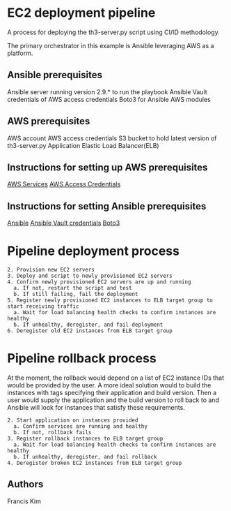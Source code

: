 # EC2 deployment pipeline

A process for deploying the th3-server.py script using CI/ID methodology.

The primary orchestrator in this example is Ansible leveraging AWS as a platform.

## Ansible prerequisites

Ansible server running version 2.9.* to run the playbook
Ansible Vault credentials of AWS access credentials 
Boto3 for Ansible AWS modules 

## AWS prerequisites
AWS account
AWS access credentials
S3 bucket to hold latest version of th3-server.py
Application Elastic Load Balancer(ELB)

## Instructions for setting up AWS prerequisites
[AWS Services](https://docs.aws.amazon.com/index.html?nc2=h_ql_doc_do)
[AWS Access Credentials](https://docs.aws.amazon.com/sdk-for-javascript/v2/developer-guide/getting-your-credentials.html)

## Instructions for setting Ansible prerequisites
[Ansible](https://docs.ansible.com/ansible/latest/installation_guide/intro_installation.html)
[Ansible Vault credentials](https://docs.ansible.com/ansible/latest/user_guide/vault.html)
[Boto3](https://pypi.org/project/boto3/)

# Pipeline deployment process

```1. Grab latest version of script of S3 bucket
2. Provision new EC2 servers
3. Deploy and script to newly provisioned EC2 servers
4. Confirm newly provisioned EC2 servers are up and running
  a. If not, restart the script and test
  b. If still failing, fail the deployment
5. Register newly provisioned EC2 instances to ELB target group to start receiving traffic
  a. Wait for load balancing health checks to confirm instances are healthy
  b. If unhealthy, deregister, and fail deployment
6. Deregister old EC2 instances from ELB target group
```

# Pipeline rollback process
At the moment, the rollback would depend on a list of EC2 instance IDs that would be provided by the user.
A more ideal solution would to build the instances with tags specifying their application and build version.
Then a user would supply the application and the build version to roll back to and Ansible will look for instances that satisfy these requirements.

```1. User provides a list of instances to roll back
2. Start application on instances provided
  a. Confirm services are running and healthy
  b. If not, rollback fails
3. Register rollback instances to ELB target group
  a. Wait for load balancing health checks to confirm instances are healthy
  b. If unhealthy, deregister, and fail rollback
4. Deregister broken EC2 instances from ELB target group
```

## Authors
Francis Kim

